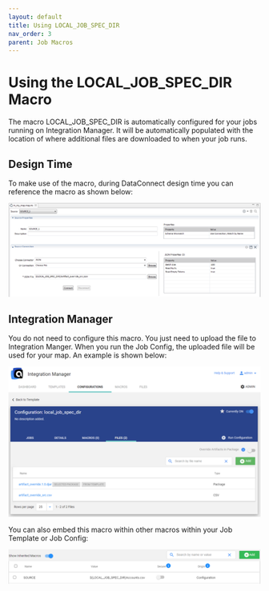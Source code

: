 ```yaml
---
layout: default
title: Using LOCAL_JOB_SPEC_DIR
nav_order: 3
parent: Job Macros
---
```

# Using the LOCAL_JOB_SPEC_DIR Macro

The macro LOCAL_JOB_SPEC_DIR is automatically configured for your jobs running on Integration Manager. It will be automatically populated with the location of where additional files are downloaded to when your job runs.

## Design Time

 To make use of the macro, during DataConnect design time you can reference the macro as shown below:
 
![](../../../assets/images/Integration-Manager-LOCAL_JOB_SPEC_DIR_1.png)

## Integration Manager

You do not need to configure this macro. You just need to upload the file to Integration Manger. When you run the Job Config, the uploaded file will be used for your map. An example is shown below:

![](../../../assets/images/Integration-Manager-LOCAL_JOB_SPEC_DIR_2.png)

You can also embed this macro within other macros within your Job Template or Job Config:

![](../../../assets/images/Integration-Manager-LOCAL_JOB_SPEC_DIR_3.png)